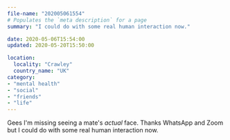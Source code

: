 ```yaml
---
file-name: "202005061554"
# Populates the `meta description` for a page
summary: "I could do with some real human interaction now."

date: 2020-05-06T15:54:00
updated: 2020-05-20T15:50:00

location:
  locality: "Crawley"
  country_name: "UK"
category:
- "mental health"
- "social"
- "friends"
- "life"
---
```


Gees I'm missing seeing a mate's *actual* face. Thanks WhatsApp and Zoom but I could do with some real human interaction now.
